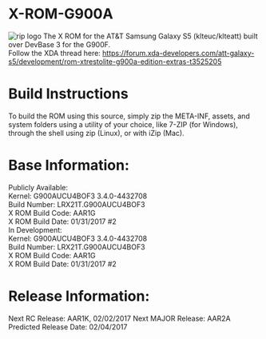 # X-ROM-G900A
![rip logo](http://i.imgur.com/u7cQBVW.jpg)
The X ROM for the AT&amp;T Samsung Galaxy S5 (klteuc/klteatt) built over DevBase 3 for the G900F.  
Follow the XDA thread here: https://forum.xda-developers.com/att-galaxy-s5/development/rom-xtrestolite-g900a-edition-extras-t3525205

# Build Instructions
To build the ROM using this source, simply zip the META-INF, assets, and system folders using a utility of your choice, like 7-ZIP (for Windows), through the shell using zip (Linux), or with iZip (Mac).

# Base Information:
Publicly Available:  
Kernel: G900AUCU4BOF3 3.4.0-4432708  
Build Number: LRX21T.G900AUCU4BOF3  
X ROM Build Code: AAR1G  
X ROM Build Date: 01/31/2017 #2  
In Development:  
Kernel: G900AUCU4BOF3 3.4.0-4432708  
Build Number: LRX21T.G900AUCU4BOF3  
X ROM Build Code: AAR1G  
X ROM Build Date: 01/31/2017 #2

# Release Information:
Next RC Release: AAR1K, 02/02/2017
Next MAJOR Release: AAR2A  
Predicted Release Date: 02/04/2017  
